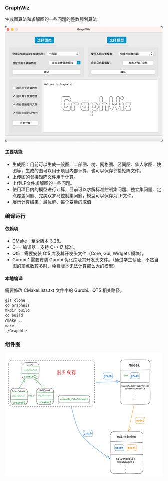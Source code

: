 ### GraphWiz

生成图算法和求解图的一些问题的整数规划算法

![img.png](images/img.png)

#### 主要功能
- 生成图：目前可以生成一般图、二部图、树、网格图、区间图、仙人掌图、块图等，生成的图可以用于项目内部计算，也可以保存邻接矩阵文件。
- 上传图的邻接矩阵文件用于计算。
- 上传LP文件求解图的一些问题。
- 使用项目内的模型进行计算，目前可以求解标准控制集问题、独立集问题、定点覆盖问题、完美双罗马控制集问题，模型可以保存为LP文件。
- 展示计算结果：最优解、每个变量的取值

### 编译运行

#### 依赖项
- CMake：至少版本 3.28。
- C++ 编译器：支持 C++17 标准。
- Qt5：需要安装 Qt5 库及其开发头文件（Core, Gui, Widgets 模块）。
- Gurobi：需要安装 Gurobi 优化库及其开发头文件。（通过学生认证，不然当图的顶点数较多时，免费版本无法计算那么大的模型）

#### 本地编译
需要修改 CMakeLists.txt 文件中的 Gurobi、QT5 相关路径。
```shell
git clone
cd GraphWiz
mkdir build
cd build
cmake ..
make
./GraphWiz
```
### 组件图
![img.png](images/class.png)
